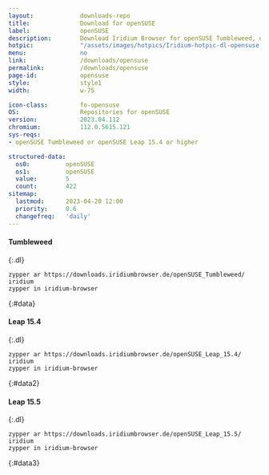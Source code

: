 ```yaml
---
layout:				downloads-repo
title:				Download for openSUSE
label:				openSUSE
description:		Download Iridium Browser for openSUSE Tumbleweed, openSUSE Leap 15.4 and Leap 15.5. Install package from repository using the command line.
hotpic:				"/assets/images/hotpics/Iridium-hotpic-dl-opensuse.png"
menu:				no
link:				/downloads/opensuse
permalink:			/downloads/opensuse
page-id:			opensuse
style:				style1
width:				w-75

icon-class:			fo-opensuse
OS: 				Repositories for openSUSE
version:			2023.04.112
chromium:			112.0.5615.121
sys-reqs:
- openSUSE Tumbleweed or openSUSE Leap 15.4 or higher

structured-data:
  os0:			openSUSE
  os1:			openSUSE
  value:		5
  count:		422
sitemap:
  lastmod:		2023-04-20 12:00
  priority:		0.6
  changefreq:	'daily'
---
```


#### Tumbleweed #
{:.dl}
	
	zypper ar https://downloads.iridiumbrowser.de/openSUSE_Tumbleweed/ iridium
	zypper in iridium-browser
{:#data}

#### Leap 15.4 #
{:.dl}
	
	zypper ar https://downloads.iridiumbrowser.de/openSUSE_Leap_15.4/ iridium
	zypper in iridium-browser
{:#data2}

#### Leap 15.5 #
{:.dl}
	
	zypper ar https://downloads.iridiumbrowser.de/openSUSE_Leap_15.5/ iridium
	zypper in iridium-browser
{:#data3}
